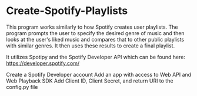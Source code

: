 # Create-Spotify-Playlists

This program works similarly to how Spotify creates user playlists. The program prompts the user to specify the desired genre of music and then looks at the user's liked music and compares that to other public playlists with similar genres. It then uses these results to create a final playlist. 

It utilizes Spotipy and the Spotify Developer API which can be found here: https://developer.spotify.com/

Create a Spotify Developer account
Add an app with access to Web API and Web Playback SDK
Add Client ID, Client Secret, and return URI to the config.py file
